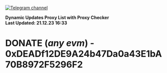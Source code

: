 [![Telegram channel](https://img.shields.io/endpoint?url=https://runkit.io/damiankrawczyk/telegram-badge/branches/master?url=https://t.me/n4z4v0d)](https://t.me/n4z4v0d) 

**Dynamic Updates Proxy List with Proxy Checker**  
**Last Updated: 21.12.23 16:33**

# DONATE (_any evm_) - 0xDEADf12DE9A24b47Da0a43E1bA70B8972F5296F2

